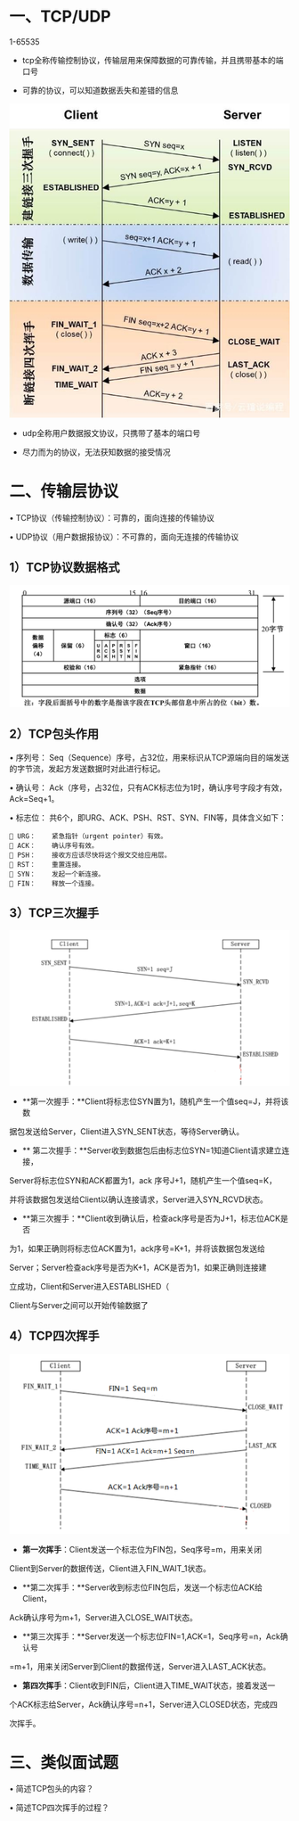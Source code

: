 # **一、TCP/UDP**

1-65535

- tcp全称传输控制协议，传输层用来保障数据的可靠传输，并且携带基本的端口号

- 可靠的协议，可以知道数据丢失和差错的信息

![](images/WEBRESOURCE8ad100f1cb689e029af48ebae4823b6b截图.png)

- udp全称用户数据报文协议，只携带了基本的端口号

- 尽力而为的协议，无法获知数据的接受情况

# **二、传输层协议**

• TCP协议（传输控制协议）：可靠的，面向连接的传输协议

• UDP协议（用户数据报协议）：不可靠的，面向无连接的传输协议

## **1）TCP协议数据格式**

![](images/WEBRESOURCE8841c65397b8815f3a233d87910dc25d截图.png)

## **2）TCP包头作用**

• 序列号： Seq（Sequence）序号，占32位，用来标识从TCP源端向目的端发送的字节流，发起方发送数据时对此进行标记。

• 确认号： Ack（序号，占32位，只有ACK标志位为1时，确认序号字段才有效，Ack=Seq+1。

• 标志位： 共6个，即URG、ACK、PSH、RST、SYN、FIN等，具体含义如下：

```
 URG：    紧急指针（urgent pointer）有效。
 ACK：    确认序号有效。
 PSH：    接收方应该尽快将这个报文交给应用层。
 RST：    重置连接。
 SYN：    发起一个新连接。
 FIN：    释放一个连接。
```

## **3）TCP三次握手**

![](images/WEBRESOURCE11348941b99a831dc7bdafe9ab469370截图.png)

- **第一次握手：**Client将标志位SYN置为1，随机产生一个值seq=J，并将该数

据包发送给Server，Client进入SYN_SENT状态，等待Server确认。

- ** 第二次握手：**Server收到数据包后由标志位SYN=1知道Client请求建立连接，

Server将标志位SYN和ACK都置为1，ack 序号J+1，随机产生一个值seq=K，

并将该数据包发送给Client以确认连接请求，Server进入SYN_RCVD状态。

- **第三次握手：**Client收到确认后，检查ack序号是否为J+1，标志位ACK是否

为1，如果正确则将标志位ACK置为1，ack序号=K+1，并将该数据包发送给

Server；Server检查ack序号是否为K+1，ACK是否为1，如果正确则连接建

立成功，Client和Server进入ESTABLISHED（

Client与Server之间可以开始传输数据了

## **4）TCP四次挥手**

![](images/WEBRESOURCE89aa105d39803ad2b1a8994728ab5e5f截图.png)

- **第一次挥手**：Client发送一个标志位为FIN包，Seq序号=m，用来关闭

Client到Server的数据传送，Client进入FIN_WAIT_1状态。

- **第二次挥手：**Server收到标志位FIN包后，发送一个标志位ACK给Client，

Ack确认序号为m+1，Server进入CLOSE_WAIT状态。

- **第三次挥手：**Server发送一个标志位FIN=1,ACK=1，Seq序号=n，Ack确认号

=m+1，用来关闭Server到Client的数据传送，Server进入LAST_ACK状态。

- **第四次挥手**：Client收到FIN后，Client进入TIME_WAIT状态，接着发送一

个ACK标志给Server，Ack确认序号=n+1，Server进入CLOSED状态，完成四

次挥手。

# **三、类似面试题**

• 简述TCP包头的内容？

• 简述TCP四次挥手的过程？